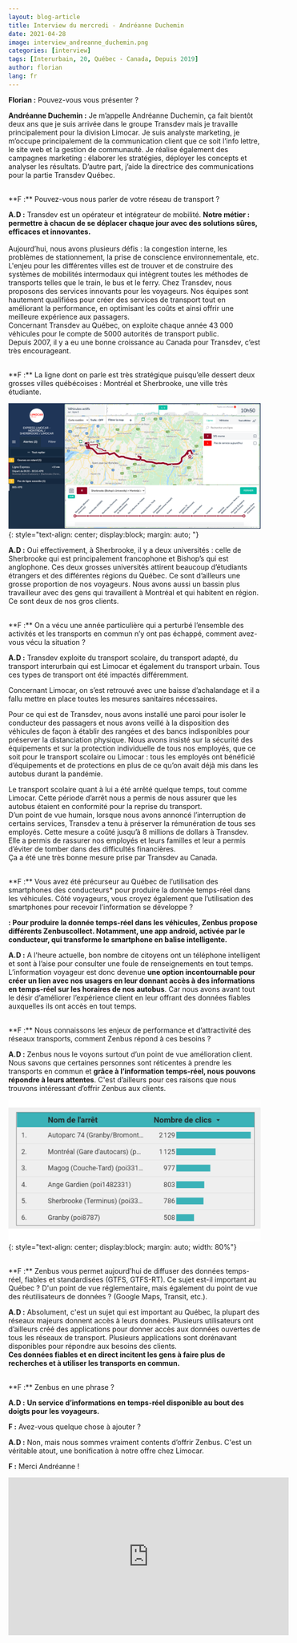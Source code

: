 ```yaml
---
layout: blog-article
title: Interview du mercredi - Andréanne Duchemin
date: 2021-04-28
image: interview_andreanne_duchemin.png
categories: [interview]
tags: [Interurbain, 20, Québec - Canada, Depuis 2019]
author: florian
lang: fr
---
```


**Florian&nbsp;:** Pouvez-vous vous présenter&nbsp;? 

**Andréanne Duchemin&nbsp;:** Je m’appelle Andréanne Duchemin, ça fait bientôt deux ans que je suis arrivée dans le groupe Transdev mais je travaille principalement pour la division Limocar. Je suis analyste marketing, je m’occupe principalement de la communication client que ce soit l’info lettre, le site web et la gestion de communauté. Je réalise également des campagnes marketing&nbsp;: élaborer les stratégies, déployer les concepts et analyser les résultats. D’autre part, j’aide la directrice des communications pour la partie Transdev Québec. 

<br>
**F&nbsp;:** Pouvez-vous nous parler de votre réseau de transport&nbsp;? 

**A.D&nbsp;:** Transdev est un opérateur et intégrateur de mobilité. **Notre métier&nbsp;: permettre à chacun de se déplacer chaque jour avec des solutions sûres, efficaces et innovantes.**<br>	
Aujourd’hui, nous avons plusieurs défis&nbsp;: la congestion interne, les problèmes de stationnement, la prise de conscience environnementale, etc. L'enjeu pour les différentes villes est de trouver et de construire des systèmes de mobilités intermodaux qui intègrent toutes les méthodes de transports telles que le train, le bus et le ferry. Chez Transdev, nous proposons des services innovants pour les voyageurs. Nos équipes sont hautement qualifiées pour créer des services de transport tout en améliorant la performance, en optimisant les coûts et ainsi offrir une meilleure expérience aux passagers. <br>
Concernant Transdev au Québec, on exploite chaque année 43 000 véhicules pour le compte de 5000 autorités de transport public. <br>
Depuis 2007, il y a eu une bonne croissance au Canada pour Transdev, c’est très encourageant. 

<br>
**F&nbsp;:** La ligne dont on parle est très stratégique puisqu’elle dessert deux grosses villes québécoises&nbsp;: Montréal et Sherbrooke, une ville très étudiante.

![Supervision Limocar](/assets/img/blog/supervision_limocar.png)
{: style="text-align: center; display:block; margin: auto; "}

**A.D&nbsp;:** Oui effectivement, à Sherbrooke, il y a deux universités&nbsp;: celle de Sherbrooke qui est principalement francophone et Bishop’s qui est anglophone. Ces deux grosses universités attirent beaucoup d’étudiants étrangers et des différentes régions du Québec. Ce sont d’ailleurs une grosse proportion de nos voyageurs. Nous avons aussi un bassin plus travailleur avec des gens qui travaillent à Montréal et qui habitent en région. Ce sont deux de nos gros clients.

<br>
**F&nbsp;:** On a vécu une année particulière qui a perturbé l’ensemble des activités et les transports en commun n’y ont pas échappé, comment avez-vous vécu la situation&nbsp;? 

**A.D&nbsp;:** Transdev exploite du transport scolaire, du transport adapté, du transport interurbain qui est Limocar et également du transport urbain. Tous ces types de transport ont été impactés différemment.

Concernant Limocar, on s’est retrouvé avec une baisse d’achalandage et il a fallu mettre en place toutes les mesures sanitaires nécessaires. 

Pour ce qui est de Transdev, nous avons installé une paroi pour isoler le conducteur des passagers et nous avons veillé à la disposition des véhicules de façon à établir des rangées et des bancs indisponibles pour préserver la distanciation physique. Nous avons insisté sur la sécurité des équipements et sur la protection individuelle de tous nos employés, que ce soit pour le transport scolaire ou Limocar&nbsp;: tous les employés ont bénéficié d’équipements et de protections en plus de ce qu’on avait déjà mis dans les autobus durant la pandémie. <br>

Le transport scolaire quant à lui a été arrêté quelque temps, tout comme Limocar. Cette période d’arrêt nous a permis de nous assurer que les autobus étaient en conformité pour la reprise du transport. <br>
D’un point de vue humain, lorsque nous avons annoncé l’interruption de certains services, Transdev a tenu à préserver la rémunération de tous ses employés. Cette mesure a coûté jusqu’à 8 millions de dollars à Transdev. Elle a permis de rassurer nos employés et leurs familles et leur a permis d’éviter de tomber dans des difficultés financières. <br>
Ça a été une très bonne mesure prise par Transdev au Canada. 

<br>
**F&nbsp;:** Vous avez été précurseur au Québec de l’utilisation des smartphones des conducteurs* pour produire la donnée temps-réel dans les véhicules. Côté voyageurs, vous croyez également que l’utilisation des smartphones pour recevoir l’information se développe&nbsp;?

**: Pour produire la donnée temps-réel dans les véhicules, Zenbus propose différents Zenbuscollect. Notamment, une app android, activée par le conducteur, qui transforme le smartphone en balise intelligente.**

**A.D&nbsp;:** A l'heure actuelle, bon nombre de citoyens ont un téléphone intelligent et sont à l’aise pour consulter une foule de renseignements en tout temps. L’information voyageur est donc devenue **une option incontournable pour créer un lien avec nos usagers en leur donnant accès à des informations en temps-réel sur les horaires de nos autobus**. Car nous avons avant tout le désir d’améliorer l’expérience client en leur offrant des données fiables auxquelles ils ont accès en tout temps. 

<br>
**F&nbsp;:** Nous connaissons les enjeux de performance et d’attractivité des réseaux transports, comment Zenbus répond à ces besoins&nbsp;?

**A.D&nbsp;:** Zenbus nous le voyons surtout d’un point de vue amélioration client. Nous savons que certaines personnes sont réticentes à prendre les transports en commun et **grâce à l’information temps-réel, nous pouvons répondre à leurs attentes**. C'est d’ailleurs pour ces raisons que nous trouvons intéressant d’offrir Zenbus aux clients.

![Nombre de clics](/assets/img/blog/nb_clics_limocar.png)
{: style="text-align: center; display:block; margin: auto; width: 80%"}

<br>
**F&nbsp;:** Zenbus vous permet aujourd’hui de diffuser des données temps-réel, fiables et standardisées (GTFS, GTFS-RT). Ce sujet est-il important au Québec&nbsp;? D'un point de vue réglementaire, mais également du point de vue des réutilisateurs de données&nbsp;? (Google Maps, Transit, etc.).

**A.D&nbsp;:** Absolument, c'est un sujet qui est important au Québec, la plupart des réseaux majeurs donnent accès à leurs données. Plusieurs utilisateurs ont d’ailleurs créé des applications pour donner accès aux données ouvertes de tous les réseaux de transport. Plusieurs applications sont dorénavant disponibles pour répondre aux besoins des clients. <br>
**Ces données fiables et en direct incitent les gens à faire plus de recherches et à utiliser les transports en commun.**

<br>
**F&nbsp;:** Zenbus en une phrase&nbsp;? 

**A.D&nbsp;:** **Un service d’informations en temps-réel disponible au bout des doigts pour les voyageurs.**

**F&nbsp;:** Avez-vous quelque chose à ajouter&nbsp;? 

**A.D&nbsp;:** Non, mais nous sommes vraiment contents d’offrir Zenbus. C'est un véritable atout, une bonification à notre offre chez Limocar. 

**F&nbsp;:** Merci Andréanne&nbsp;! 

<iframe style="margin: 0 auto; display:block;" width="560" height="315" src="https://youtube.com/embed/DID28CLcrgU" frameborder="0" allow="autoplay; encrypted-media" allowfullscreen></iframe>